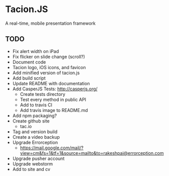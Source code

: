 Tacion.JS
=========
A real-time, mobile presentation framework

TODO
----
- Fix alert width on iPad
- Fix flicker on slide change (scroll?)
- Document code
- Tacion logo, iOS icons, and favicon
- Add minified version of tacion.js
- Add build script
- Update README with documentation
- Add CasperJS Tests: http://casperjs.org/
  - Create tests directory
  - Test every method in public API
  - Add to travis CI
  - Add travis image to README.md
- Add npm packaging?
- Create github site
  - tac.io
- Tag and version build
- Create a video backup
- Upgrade Errorception
  - https://mail.google.com/mail/?view=cm&fs=1&tf=1&source=mailto&to=rakeshpai@errorception.com
- Upgrade pusher account
- Upgrade webstorm
- Add to site and cv